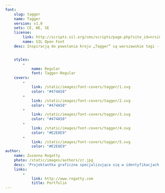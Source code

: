 ```yaml
---
font:
    slug: tagger
    name: Tagger
    version: v1.0
    sets: CE, WE, SE
    license:
        link: http://scripts.sil.org/cms/scripts/page.php?site_id=nrsi&id=OFL_web
        name: SIL Open Font
    desc: Inspiracją do powstania kroju „Tagger” są warszawskie tagi - nielegalne napisy, szybko pisane flamastrem. Krój „Tagger” to nowoczesna pisanka o dynamicznym charakterze i swobodnych kształtach. Projekt może mieć zastosowanie w identyfikacji wizualnej restauracji, barów i sklepów do tworzenia ogłoszeń, cenówek czy etykiet.


    styles:
        -
            name: Regular
            font: Tagger-Regular
    covers:
        -
            link: /static/images/font-covers/tagger/1.svg
            color: "#474A58"
        -
            link: /static/images/font-covers/tagger/2.svg
            color: "#474A58"
        -
            link: /static/images/font-covers/tagger/3.svg
            color: "#474A58"
        -
            link: /static/images/font-covers/tagger/4.svg
            color: "#E2E8E9"
        -
            link: /static/images/font-covers/tagger/5.svg
            color: "#E2E8E9"
author:
    name: Zuzanna Rogatty
    photo: /static/images/authors/zr.jpg
    desc: 'Projektantka graficzna specjalizująca się w identyfikacjach wizualnych oraz liternictwie i typografii. Absolwentka Wydziału Grafiki i Komunikacji Wizualnej na Uniwersytecie Artystycznym w Poznaniu. Pracuje w studio projektowym Mamastudio. Jest autorką identyfikacji m.in.: Festiwalu Dwa Brzegi, Festiwalu im. Zygmunta Haupta, Festiwalu FAMA, a także uczestniczką wystaw „Places of Origin: Polish Graphic Design in Context” w Reykjaviku, „Ogólnopolskiej Wystawy Znaków Graficznych” oraz „Typopolo”.'
    links:
        -
            link: http://www.rogatty.com
            title: Portfolio
---
```

